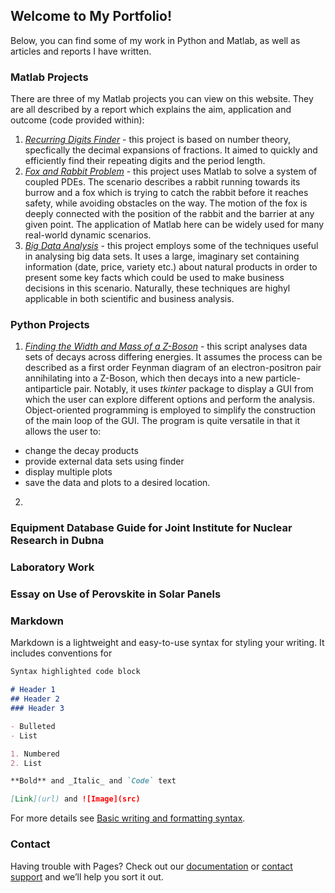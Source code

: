 ## Welcome to My Portfolio!

Below, you can find some of my work in Python and Matlab, as well as articles and reports I have written.

### Matlab Projects

There are three of my Matlab projects you can view on this website. They are all described by a report which explains the aim, application and outcome (code provided within):

1. [_Recurring Digits Finder_](matlab/project_1/Recurring_Digits_Report.pdf) - this project is based on number theory, specfically the decimal expansions of fractions. It aimed to quickly and efficiently find their repeating digits and the period length.
2. [_Fox and Rabbit Problem_](matlab/project_2/Fox_and_Rabbit_Report.pdf) - this project uses Matlab to solve a system of coupled PDEs. The scenario describes a rabbit running towards its burrow and a fox which is trying to catch the rabbit before it reaches safety, while avoiding obstacles on the way. The motion of the fox is deeply connected with the position of the rabbit and the barrier at any given point. The application of Matlab here can be widely used for many real-world dynamic scenarios.
3. [_Big Data Analysis_](matlab/project_3/Project_3_Report.pdf) - this project employs some of the techniques useful in analysing big data sets. It uses a large, imaginary set containing information (date, price, variety etc.) about natural products in order to present some key facts which could be used to make business decisions in this scenario. Naturally, these techniques are highyl applicable in both scientific and business analysis.

### Python Projects

1. [_Finding the Width and Mass of a Z-Boson_](https://github.com/mjmichalowski/mjmichalowski.github.io/blob/main/python/z_boson_gui.py) - this script analyses data sets of decays across differing energies. It assumes the process can be described as a first order Feynman diagram of an electron-positron pair annihilating into a Z-Boson, which then decays into a new particle-antiparticle pair. Notably, it uses _tkinter_ package to display a GUI from which the user can explore different options and perform the analysis. Object-oriented programming is employed to simplify the construction of the main loop of the GUI. The program is quite versatile in that it allows the user to:
  - change the decay products
  - provide external data sets using finder
  - display multiple plots
  - save the data and plots to a desired location.

2. 

### Equipment Database Guide for Joint Institute for Nuclear Research in Dubna

### Laboratory Work

### Essay on Use of Perovskite in Solar Panels




### Markdown

Markdown is a lightweight and easy-to-use syntax for styling your writing. It includes conventions for

```markdown
Syntax highlighted code block

# Header 1
## Header 2
### Header 3

- Bulleted
- List

1. Numbered
2. List

**Bold** and _Italic_ and `Code` text

[Link](url) and ![Image](src)
```

For more details see [Basic writing and formatting syntax](https://docs.github.com/en/github/writing-on-github/getting-started-with-writing-and-formatting-on-github/basic-writing-and-formatting-syntax).


### Contact

Having trouble with Pages? Check out our [documentation](https://docs.github.com/categories/github-pages-basics/) or [contact support](https://support.github.com/contact) and we’ll help you sort it out.
